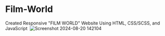 # Film-World
Created Responsive "FILM WORLD" Website Using HTML, CSS/SCSS, and JavaScript 
![Screenshot 2024-08-20 142104](https://github.com/user-attachments/assets/44cc1c30-803c-4c7e-9839-033f28421394)
